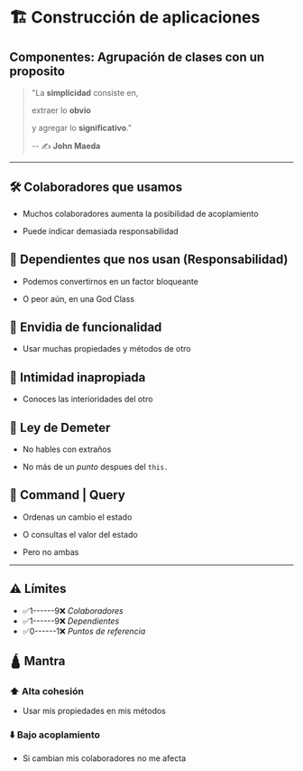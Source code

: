 # 🏗️ Construcción de aplicaciones

## Componentes: Agrupación de clases con un proposito

> "La **simplicidad** consiste en,
>
> extraer lo **obvio**
>
> y agregar lo **significativo**."
>
> -- ✍️ **John Maeda**

---

## 🛠️ Colaboradores que usamos

- Muchos colaboradores aumenta la posibilidad de acoplamiento

- Puede indicar demasiada responsabilidad

## 🏥 Dependientes que nos usan (Responsabilidad)

- Podemos convertirnos en un factor bloqueante

- O peor aún, en una God Class

## 🤤 Envidia de funcionalidad

- Usar muchas propiedades y métodos de otro

## 💑 Intimidad inapropiada

- Conoces las interioridades del otro

## 🤡 Ley de Demeter

- No hables con extraños

- No más de un _punto_ despues del `this.`

## 🔀 Command | Query

- Ordenas un cambio el estado

- O consultas el valor del estado

- Pero no ambas

---

## ⚠️ Límites

- ✅1------9❌ _Colaboradores_
- ✅1------9❌ _Dependientes_
- ✅0------1❌ _Puntos de referencia_

## 🛕 Mantra

### ⬆️ Alta cohesión

- Usar mis propiedades en mis métodos

### ⬇️ Bajo acoplamiento

- Si cambian mis colaboradores no me afecta
